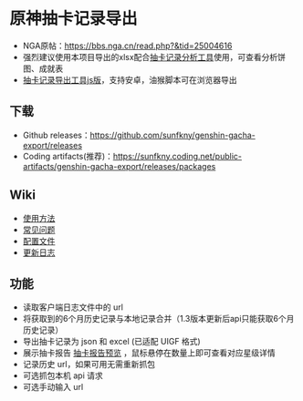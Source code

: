# 原神抽卡记录导出
 - NGA原帖：https://bbs.nga.cn/read.php?&tid=25004616
 - 强烈建议使用本项目导出的xlsx配合[抽卡记录分析工具](https://github.com/voderl/genshin-gacha-analyzer)使用，可查看分析饼图、成就表  
 - [抽卡记录导出工具js版](https://github.com/sunfkny/genshin-gacha-export-js)，支持安卓，油猴脚本可在浏览器导出

## 下载
 - Github releases：https://github.com/sunfkny/genshin-gacha-export/releases
 - Coding artifacts(推荐)：https://sunfkny.coding.net/public-artifacts/genshin-gacha-export/releases/packages

## Wiki
 - [使用方法](https://github.com/sunfkny/genshin-gacha-export/wiki/%E4%BD%BF%E7%94%A8%E6%96%B9%E6%B3%95)
 - [常见问题](https://github.com/sunfkny/genshin-gacha-export/wiki/%E5%B8%B8%E8%A7%81%E9%97%AE%E9%A2%98)
 - [配置文件](https://github.com/sunfkny/genshin-gacha-export/wiki/%E9%85%8D%E7%BD%AE%E6%96%87%E4%BB%B6)
 - [更新日志](https://github.com/sunfkny/genshin-gacha-export/wiki/%E6%9B%B4%E6%96%B0%E6%97%A5%E5%BF%97)

## 功能
 - 读取客户端日志文件中的 url
 - 将获取到的6个月历史记录与本地记录合并（1.3版本更新后api只能获取6个月历史记录）
 - 导出抽卡记录为 json 和 excel (已适配 UIGF 格式)
 - 展示抽卡报告 [抽卡报告预览](抽卡报告.md) ，鼠标悬停在数量上即可查看对应星级详情
 - 记录历史 url，如果可用无需重新抓包
 - 可选抓包本机 api 请求
 - 可选手动输入 url